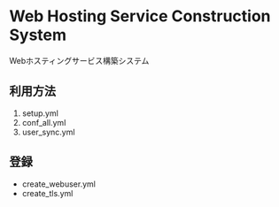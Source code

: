 # Web Hosting Service Construction System

Webホスティングサービス構築システム

## 利用方法

1. setup.yml
2. conf_all.yml
3. user_sync.yml

## 登録

- create_webuser.yml
- create_tls.yml
